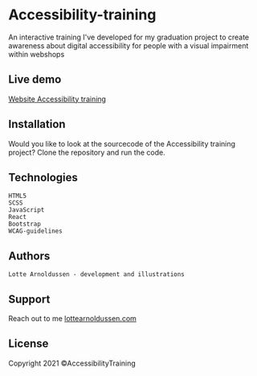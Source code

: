 # Accessibility-training
An interactive training I've developed for my graduation project to create awareness about digital accessibility for people with a visual impairment within webshops

## Live demo
[Website Accessibility training](https://accessibility-training.netlify.app/)

## Installation
Would you like to look at the sourcecode of the Accessibility training project? Clone the repository and run the code.

## Technologies
    HTML5
    SCSS
    JavaScript
    React
    Bootstrap
    WCAG-guidelines

## Authors
    Lotte Arnoldussen - development and illustrations

## Support
Reach out to me
[lottearnoldussen.com](https://www.lottearnoldussen.com/#/)

## License
Copyright 2021 ©AccessibilityTraining
